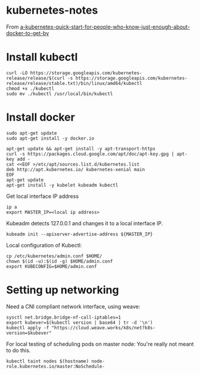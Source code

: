 # kubernetes-notes

From [a-kubernetes-quick-start-for-people-who-know-just-enough-about-docker-to-get-by](https://blog.sourcerer.io/a-kubernetes-quick-start-for-people-who-know-just-enough-about-docker-to-get-by-71c5933b4633)

# Install kubectl

```
curl -LO https://storage.googleapis.com/kubernetes-release/release/$(curl -s https://storage.googleapis.com/kubernetes-release/release/stable.txt)/bin/linux/amd64/kubectl
chmod +x ./kubectl
sudo mv ./kubectl /usr/local/bin/kubectl
```

# Install docker

```
sudo apt-get update
sudo apt-get install -y docker.io
```

```
apt-get update && apt-get install -y apt-transport-https
curl -s https://packages.cloud.google.com/apt/doc/apt-key.gpg | apt-key add -
cat <<EOF >/etc/apt/sources.list.d/kubernetes.list
deb http://apt.kubernetes.io/ kubernetes-xenial main
EOF
apt-get update
apt-get install -y kubelet kubeadm kubectl

```

Get local interface IP address
```
ip a
export MASTER_IP=<local ip address>
```


Kubeadm detects 127.0.0.1 and changes it to a local interface IP.

```
kubeadm init --apiserver-advertise-address ${MASTER_IP}
```

Local configuration of Kubectl:

```
cp /etc/kubernetes/admin.conf $HOME/
chown $(id -u):$(id -g) $HOME/admin.conf
export KUBECONFIG=$HOME/admin.conf
```

# Setting up networking

Need a CNI compliant network interface, using weave:

```
sysctl net.bridge.bridge-nf-call-iptables=1
export kubever=$(kubectl version | base64 | tr -d '\n')
kubectl apply -f "https://cloud.weave.works/k8s/net?k8s-version=$kubever"
```

For local testing of scheduling pods on master node: You're really not meant to do this.

```
kubectl taint nodes $(hostname) node-role.kubernetes.io/master:NoSchedule-
```


